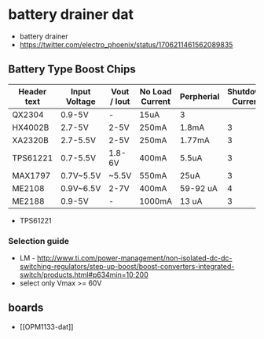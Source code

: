 # battery drainer dat

- battery drainer
- https://twitter.com/electro_phoenix/status/1706211461562089835

## Battery Type Boost Chips

| Header text | Input Voltage | Vout / Iout | No Load Current | Perpherial | Shutdown Current | -     |
| ----------- | ------------- | ----------- | --------------- | ---------- | ---------------- | ----- |
| QX2304      | 0.9-5V        | -           | 15uA            | 3          |                  |       |
| HX4002B     | 2.7-5V        | 2-5V        | 250mA           | 1.8mA      | 3                | 0.2uA |
| XA2320B     | 2.7-5.5V      | 2-5V        | 250mA           | 1.77mA     | 3                | 0.6uA |
| TPS61221    | 0.7-5.5V      | 1.8-6V      | 400mA           | 5.5uA      | 3                | 0.2uA |
| MAX1797     | 0.7V~5.5V     | ~5.5V       | 550mA           | 25uA       | 3                |       |
| ME2108      | 0.9V~6.5V     | 2-7V        | 400mA           | 59-92 uA   | 4                | -     |
| ME2188      | 0.9-5V        | -           | 1000mA          | 13 uA      | 3                | -     |

* TPS61221

###  Selection guide 
* LM - http://www.ti.com/power-management/non-isolated-dc-dc-switching-regulators/step-up-boost/boost-converters-integrated-switch/products.html#p634min=10;200
* select only Vmax >= 60V


## boards

- [[OPM1133-dat]]
